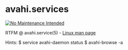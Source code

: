 # avahi.services

[![No Maintenance Intended](http://unmaintained.tech/badge.svg)](http://unmaintained.tech/)

RTFM @ avahi.service(5) - [Linux man page](https://linux.die.net/man/5/avahi.service)

Hints: 
$ service avahi-daemon status 
$ avahi-browse -a 
